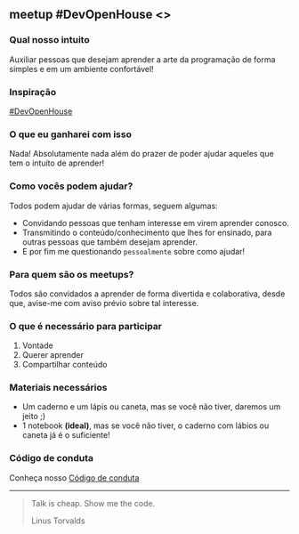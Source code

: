 ## meetup #DevOpenHouse <>

### Qual nosso intuito
Auxiliar pessoas que desejam aprender a arte da programação de forma simples e em um ambiente confortável!

### Inspiração
[#DevOpenHouse](https://github.com/devopenhouse/devopenhouse.github.io)

### O que eu ganharei com isso
Nada! Absolutamente nada além do prazer de poder ajudar aqueles que tem o intuito de aprender!

### Como vocês podem ajudar?
Todos podem ajudar de várias formas, seguem algumas:
- Convidando pessoas que tenham interesse em virem aprender conosco.
- Transmitindo o conteúdo/conhecimento que lhes for ensinado, para outras pessoas que também desejam aprender.
- E por fim me questionando `pessoalmente` sobre como ajudar!


### Para quem são os meetups?
Todos são convidados a aprender de forma divertida e colaborativa, desde que, avise-me com aviso prévio sobre tal interesse.

### O que é necessário para participar
1. Vontade
2. Querer aprender
3. Compartilhar conteúdo

### Materiais necessários
- Um caderno e um lápis ou caneta, mas se você não tiver, daremos um jeito ;)
- 1 notebook **(ideal)**, mas se você não tiver, o caderno com lábios ou caneta já é o suficiente!

### Código de conduta
Conheça nosso [Código de conduta](./codigo-de-conduta.md)

----------

> Talk is cheap. Show me the code.
>
> Linus Torvalds
